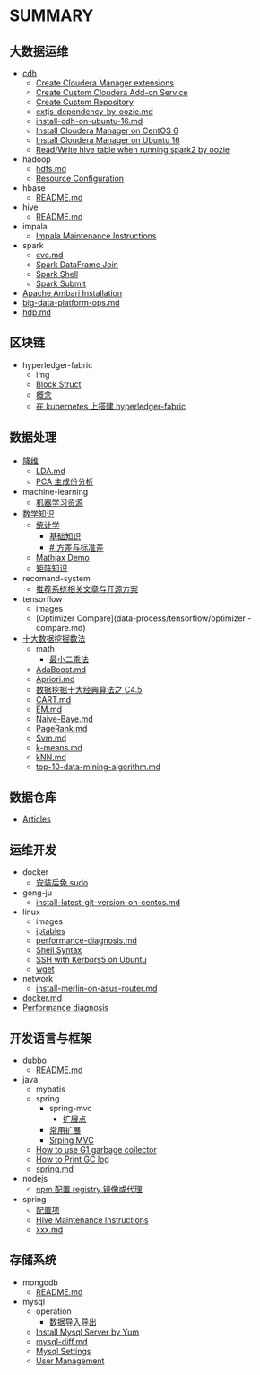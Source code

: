 # SUMMARY

## 大数据运维

* [cdh](big-data-platform-ops/cdh/DEFAULT.md)
    * [Create Cloudera Manager extensions ](big-data-platform-ops/cdh/create-cloudera-manager-extensions.md)
    * [Create Custom Cloudera Add-on Service](big-data-platform-ops/cdh/create-custom-cloudera-add-on-service.md)
    * [Create Custom Repository ](big-data-platform-ops/cdh/create-custom-repository.md)
    * [extjs-dependency-by-oozie.md](big-data-platform-ops/cdh/extjs-dependency-by-oozie.md)
    * [install-cdh-on-ubuntu-16.md](big-data-platform-ops/cdh/install-cdh-on-ubuntu-16.md)
    * [Install Cloudera Manager on CentOS 6](big-data-platform-ops/cdh/install-cloudera-manager-on-centos-6.md)
    * [Install Cloudera Manager on Ubuntu 16](big-data-platform-ops/cdh/install-cm-on-ubuntu-16.md)
    * [Read/Write hive table when running spark2 by oozie](big-data-platform-ops/cdh/readwrite-hive-table-when-running-spark2-by-oozie.md)
* hadoop
    * [hdfs.md](big-data-platform-ops/hadoop/hdfs.md)
    * [Resource Configuration](big-data-platform-ops/hadoop/resource-configuration.md)
* hbase
    * [README.md](big-data-platform-ops/hbase/README.md)
* hive
    * [README.md](big-data-platform-ops/hive/README.md)
* impala
    * [Impala Maintenance Instructions](big-data-platform-ops/impala/maintenance-instructions.md)
* spark
    * [cvc.md](big-data-platform-ops/spark/cvc.md)
    * [Spark DataFrame Join](big-data-platform-ops/spark/spark-dataframe-join.md)
    * [Spark Shell](big-data-platform-ops/spark/spark-shell.md)
    * [Spark Submit](big-data-platform-ops/spark/spark-submit.md)
* [Apache Ambari Installation](big-data-platform-ops/apache-ambari-installation.md)
* [big-data-platform-ops.md](big-data-platform-ops/big-data-platform-ops.md)
* [hdp.md](big-data-platform-ops/hdp.md)

## 区块链

* hyperledger-fabric
    * img
    * [Block Struct](blockchain/hyperledger-fabric/block-struct.md)
    * [概念](blockchain/hyperledger-fabric/concept.md)
    * [在 kubernetes 上搭建 hyperledger-fabric](blockchain/hyperledger-fabric/deploy-fabric-on-kubernetes.md)

## 数据处理

* [降维](data-process/dimension-reduction/DEFAULT.md)
    * [LDA.md](data-process/dimension-reduction/LDA.md)
    * [PCA 主成份分析](data-process/dimension-reduction/PCA.md)
* machine-learning
    * [机器学习资源](data-process/machine-learning/study-resource.md)
* [数学知识](data-process/math/DEFAULT.md)
    * [统计学](data-process/math/statistics/DEFAULT.md)
        * [基础知识](data-process/math/statistics/basic.md)
        * [# 方差与标准差](data-process/math/statistics/variance-and-standard-deviation.md)
    * [Mathjax Demo](data-process/math/mathjax-demo.md)
    * [矩阵知识](data-process/math/matrix.md)
* recomand-system
    * [推荐系统相关文章与开源方案](data-process/recomand-system/atricles-and-systems.md)
* tensorflow
    * images
    * [Optimizer Compare](data-process/tensorflow/optimizer -compare.md)
* [十大数据挖掘数法](data-process/top-10-data-mining-algorithm/DEFAULT.md)
    * math
        * [最小二乘法](data-process/top-10-data-mining-algorithm/math/least-squares.md)
    * [AdaBoost.md](data-process/top-10-data-mining-algorithm/AdaBoost.md)
    * [Apriori.md](data-process/top-10-data-mining-algorithm/Apriori.md)
    * [数据挖掘十大经典算法之 C4.5](data-process/top-10-data-mining-algorithm/C4.5.md)
    * [CART.md](data-process/top-10-data-mining-algorithm/CART.md)
    * [EM.md](data-process/top-10-data-mining-algorithm/EM.md)
    * [Naive-Baye.md](data-process/top-10-data-mining-algorithm/Naive-Baye.md)
    * [PageRank.md](data-process/top-10-data-mining-algorithm/PageRank.md)
    * [Svm.md](data-process/top-10-data-mining-algorithm/Svm.md)
    * [k-means.md](data-process/top-10-data-mining-algorithm/k-means.md)
    * [kNN.md](data-process/top-10-data-mining-algorithm/kNN.md)
    * [top-10-data-mining-algorithm.md](data-process/top-10-data-mining-algorithm/top-10-data-mining-algorithm.md)

## 数据仓库

* [Articles](data-warehouse/wen-zhang-zhai-xuan.md)

## 运维开发

* docker
    * [安装后免 sudo ](devops/docker/an-zhuang-hou-mian-sudo.md)
* gong-ju
    * [install-latest-git-version-on-centos.md](devops/gong-ju/install-latest-git-version-on-centos.md)
* linux
    * images
    * [iptables](devops/linux/iptables.md)
    * [performance-diagnosis.md](devops/linux/performance-diagnosis.md)
    * [Shell Syntax](devops/linux/shell-syntax.md)
    * [SSH with Kerbors5 on Ubuntu](devops/linux/ssh-with-kerberos.md)
    * [wget ](devops/linux/wget.md)
* network
    * [install-merlin-on-asus-router.md](devops/network/install-merlin-on-asus-router.md)
* [docker.md](devops/docker.md)
* [Performance diagnosis](devops/linux.md)

## 开发语言与框架

* dubbo
    * [README.md](langue-and-frameworks/dubbo/README.md)
* java
    * mybatis
    * spring
        * spring-mvc
            * [扩展点](langue-and-frameworks/java/spring/spring-mvc/zi-ding-yi-can-shu-jie-xi.md)
        * [常用扩展](langue-and-frameworks/java/spring/chang-yong-kuo-zhan.md)
        * [Srping MVC](langue-and-frameworks/java/spring/spring-mvc.md)
    * [How to use G1 garbage collector](langue-and-frameworks/java/how-to-use-g1-garbage-collector.md)
    * [How to Print GC log](langue-and-frameworks/java/print-gc-log.md)
    * [spring.md](langue-and-frameworks/java/spring.md)
* nodejs
    * [npm 配置 registry 镜像或代理](langue-and-frameworks/nodejs/pei-zhiregistry-jing-xiang-huo-dai-li.md)
* spring
    * [配置项](langue-and-frameworks/spring/README.md)
    * [Hive Maintenance Instructions](langue-and-frameworks/spring/maintenance-instructions.md)
    * [xxx.md](langue-and-frameworks/spring/xxx.md)

## 存储系统

* mongodb
    * [README.md](storage-system/mongodb/README.md)
* mysql
    * operation
        * [数据导入导出](storage-system/mysql/operation/import-export.md)
    * [Install Mysql Server by Yum](storage-system/mysql/install-by-yum.md)
    * [mysql-diff.md](storage-system/mysql/mysql-diff.md)
    * [Mysql Settings](storage-system/mysql/settings.md)
    * [User Management](storage-system/mysql/user-manager.md)
